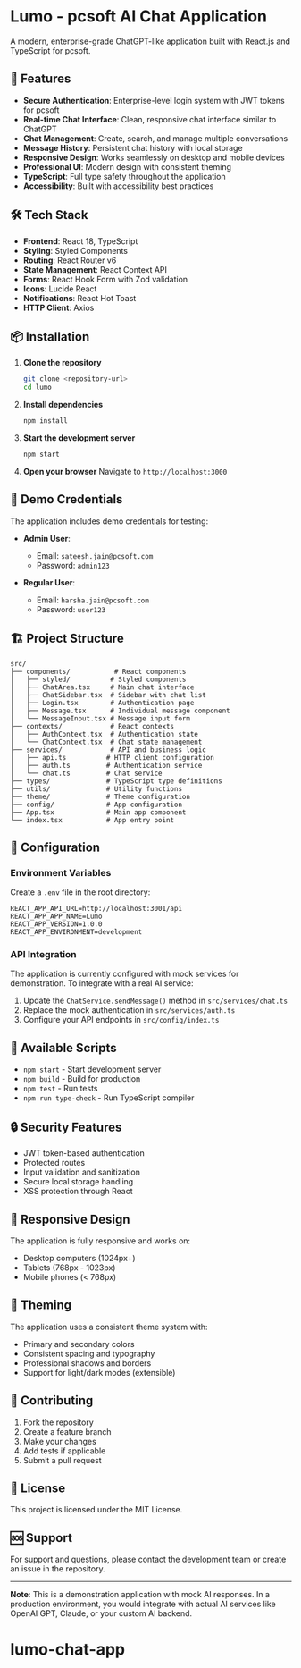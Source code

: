 # Lumo - pcsoft AI Chat Application

A modern, enterprise-grade ChatGPT-like application built with React.js and TypeScript for pcsoft.

## 🚀 Features

- **Secure Authentication**: Enterprise-level login system with JWT tokens for pcsoft
- **Real-time Chat Interface**: Clean, responsive chat interface similar to ChatGPT
- **Chat Management**: Create, search, and manage multiple conversations
- **Message History**: Persistent chat history with local storage
- **Responsive Design**: Works seamlessly on desktop and mobile devices
- **Professional UI**: Modern design with consistent theming
- **TypeScript**: Full type safety throughout the application
- **Accessibility**: Built with accessibility best practices

## 🛠️ Tech Stack

- **Frontend**: React 18, TypeScript
- **Styling**: Styled Components
- **Routing**: React Router v6
- **State Management**: React Context API
- **Forms**: React Hook Form with Zod validation
- **Icons**: Lucide React
- **Notifications**: React Hot Toast
- **HTTP Client**: Axios

## 📦 Installation

1. **Clone the repository**
   ```bash
   git clone <repository-url>
   cd lumo
   ```

2. **Install dependencies**
   ```bash
   npm install
   ```

3. **Start the development server**
   ```bash
   npm start
   ```

4. **Open your browser**
   Navigate to `http://localhost:3000`

## 🔐 Demo Credentials

The application includes demo credentials for testing:

- **Admin User**:
  - Email: `sateesh.jain@pcsoft.com`
  - Password: `admin123`

- **Regular User**:
  - Email: `harsha.jain@pcsoft.com`
  - Password: `user123`

## 🏗️ Project Structure

```
src/
├── components/           # React components
│   ├── styled/          # Styled components
│   ├── ChatArea.tsx     # Main chat interface
│   ├── ChatSidebar.tsx  # Sidebar with chat list
│   ├── Login.tsx        # Authentication page
│   ├── Message.tsx      # Individual message component
│   └── MessageInput.tsx # Message input form
├── contexts/            # React contexts
│   ├── AuthContext.tsx  # Authentication state
│   └── ChatContext.tsx  # Chat state management
├── services/            # API and business logic
│   ├── api.ts          # HTTP client configuration
│   ├── auth.ts         # Authentication service
│   └── chat.ts         # Chat service
├── types/              # TypeScript type definitions
├── utils/              # Utility functions
├── theme/              # Theme configuration
├── config/             # App configuration
├── App.tsx             # Main app component
└── index.tsx           # App entry point
```

## 🔧 Configuration

### Environment Variables

Create a `.env` file in the root directory:

```env
REACT_APP_API_URL=http://localhost:3001/api
REACT_APP_APP_NAME=Lumo
REACT_APP_VERSION=1.0.0
REACT_APP_ENVIRONMENT=development
```

### API Integration

The application is currently configured with mock services for demonstration. To integrate with a real AI service:

1. Update the `ChatService.sendMessage()` method in `src/services/chat.ts`
2. Replace the mock authentication in `src/services/auth.ts`
3. Configure your API endpoints in `src/config/index.ts`

## 🚀 Available Scripts

- `npm start` - Start development server
- `npm build` - Build for production
- `npm test` - Run tests
- `npm run type-check` - Run TypeScript compiler

## 🔒 Security Features

- JWT token-based authentication
- Protected routes
- Input validation and sanitization
- Secure local storage handling
- XSS protection through React

## 📱 Responsive Design

The application is fully responsive and works on:
- Desktop computers (1024px+)
- Tablets (768px - 1023px)
- Mobile phones (< 768px)

## 🎨 Theming

The application uses a consistent theme system with:
- Primary and secondary colors
- Consistent spacing and typography
- Professional shadows and borders
- Support for light/dark modes (extensible)

## 🤝 Contributing

1. Fork the repository
2. Create a feature branch
3. Make your changes
4. Add tests if applicable
5. Submit a pull request

## 📄 License

This project is licensed under the MIT License.

## 🆘 Support

For support and questions, please contact the development team or create an issue in the repository.

---

**Note**: This is a demonstration application with mock AI responses. In a production environment, you would integrate with actual AI services like OpenAI GPT, Claude, or your custom AI backend.
# lumo-chat-app
